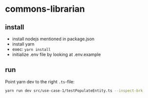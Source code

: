 # commons-librarian


## install

- install nodejs mentioned in package.json
- install yarn
- exec: `yarn install`
- initialize .env file by looking at .env.example

## run

Point yarn dev to the right `.ts`-file:

```bash
yarn run dev src/use-case-1/testPopulateEntity.ts --inspect-brk
```